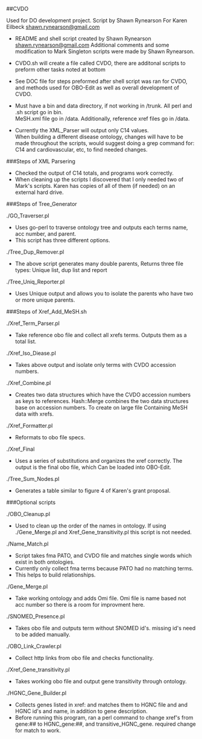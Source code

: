 ##CVDO

Used for DO development project.
Script by Shawn Rynearson For Karen Eilbeck
shawn.rynearson@gmail.com

* README and shell script created by Shawn Rynearson <shawn.rynearson@gmail.com>
   Additional comments and some modification to Mark Singleton scripts were made by Shawn Rynearson.

* CVDO.sh will create a file called CVDO, there are additonal scripts to preform other tasks noted 
   at bottom 

* See DOC file for steps preformed after shell script was ran for CVDO, and methods used for OBO-Edit 
   as well as overall development of CVDO.

* Must have a bin and data directory, if not working in /trunk.  All perl and .sh script go in bin.  
   MeSH.xml file go in /data.  Additionally, reference xref files go in /data.

* Currently the XML_Parser will output only C14 values.  
   When building a different disease ontology, changes will have to be made throughout the scripts,
   would suggest doing a grep command for: C14 and cardiovascular, etc, to find needed changes. 

###Steps of XML Parsering

* Checked the output of C14 totals, and programs work correctly.
* When cleaning up the scripts I discovered that I only needed two of Mark's scripts. 
  Karen has copies of all of them (if needed) on an external hard drive.

###Steps of Tree_Generator

./GO_Traverser.pl
* Uses go-perl to traverse ontology tree and outputs each terms name, acc number, and parent. 
* This script has three different options.

./Tree_Dup_Remover.pl
* The above script generates many double parents, Returns three file types: Unique list, dup list and report

./Tree_Uniq_Reporter.pl
* Uses Unique output and allows you to isolate the parents who have two or more unique parents.

###Steps of Xref_Add_MeSH.sh 

./Xref_Term_Parser.pl
* Take reference obo file and collect all xrefs terms.  Outputs them as a total list.

./Xref_Iso_Diease.pl
* Takes above output and isolate only terms with CVDO accession numbers.

./Xref_Combine.pl
* Creates two data structures which have the CVDO accession numbers as keys to references.
  Hash::Merge combines the two data structures base on accession numbers. To create on large file 
  Containing MeSH data with xrefs.

./Xref_Formatter.pl
* Reformats to obo file specs.

./Xref_Final
* Uses a series of substitutions and organizes the xref correctly. The output is the final obo file, which 
  Can be loaded into OBO-Edit.

./Tree_Sum_Nodes.pl
* Generates a table similar to figure 4 of Karen's grant proposal.

###Optional scripts

./OBO_Cleanup.pl
* Used to clean up the order of the names in ontology.  If using ./Gene_Merge.pl and Xref_Gene_transitivity.pl 
  this script is not needed.

./Name_Match.pl
* Script takes fma PATO, and CVDO file and matches single words which exist in both ontologies.
* Currently only collect fma terms because PATO had no matching terms.
* This helps to build relationships.

./Gene_Merge.pl
* Take working ontology and adds Omi file.  Omi file is name based not acc number so there
  is a room for improvment here.

./SNOMED_Presence.pl
* Takes obo file and outputs term without SNOMED id's.
  missing id's need to be added manually.

./OBO_Link_Crawler.pl
* Collect http links from obo file and checks functionality.

./Xref_Gene_transitivity.pl
* Takes working obo file and output gene transitivity through ontology.

./HGNC_Gene_Builder.pl
* Collects genes listed in xref: and matches them to HGNC file and 
  and HGNC id's and name, in addition to gene description.
* Before running this program, ran a perl command to change xref's from gene:## to HGNC_gene:##, and transitive_HGNC_gene.
  required change for match to work. 
  
